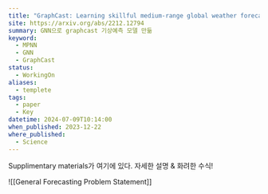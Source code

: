 ```yaml
---
title: "GraphCast: Learning skillful medium-range global weather forecasting"
site: https://arxiv.org/abs/2212.12794
summary: GNN으로 graphcast 기상예측 모델 만듦
keyword:
  - MPNN
  - GNN
  - GraphCast
status:
  - WorkingOn
aliases:
  - templete
tags:
  - paper
  - Key
datetime: 2024-07-09T10:14:00
when_published: 2023-12-22
where_published:
  - Science
---
```


Supplimentary materials가 여기에 있다.
자세한 설명 & 화려한 수식!

![[General Forecasting Problem Statement]]

